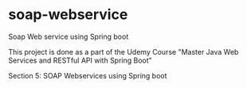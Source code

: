 # soap-webservice
Soap Web service using Spring boot 

This project is done as a part of the Udemy Course "Master Java Web Services and RESTful API with Spring Boot"

Section 5: SOAP Webservices using Spring boot
